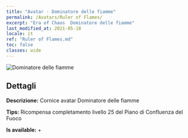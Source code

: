 ```yaml
---
title: "Avatar - Dominatore delle fiamme"
permalink: /Avatars/Ruler of Flames/
excerpt: "Era of Chaos  Dominatore delle fiamme"
last_modified_at: 2021-05-18
locale: it
ref: "Ruler of Flames.md"
toc: false
classes: wide
---
```

 ![Dominatore delle fiamme](/images/a/avatarFrame_39.png)

## Dettagli

 **Descrizione:** Cornice avatar Dominatore delle fiamme 

 **Tips:** Ricompensa completamento livello 25 del Piano di Confluenza del Fuoco 

 **Is available:**  + 

